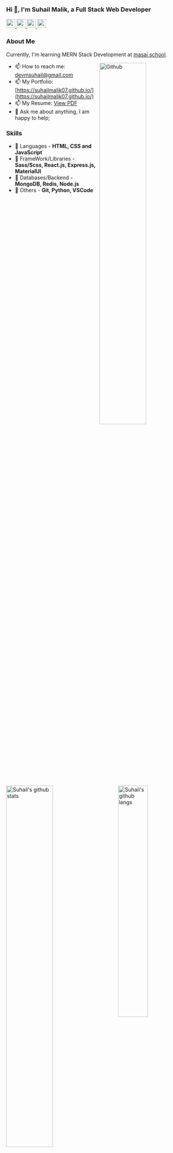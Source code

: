 ### Hi 👋, I'm Suhail Malik, a Full Stack Web Developer 

<a href='https://www.linkedin.com/in/suhail-malik/' target='_blank'>
<img src='https://cdn.jsdelivr.net/npm/simple-icons@v3.12.1/icons/linkedin.svg' width='24px' />
</a>
<a href='https://twitter.com/maliksuhail07' target='_blank'>
<img src='https://cdn.jsdelivr.net/npm/simple-icons@v3.12.1/icons/twitter.svg' width='24px' />
</a>
<a href='https://github.com/suhailmalik07' target='_blank'>
<img src='https://cdn.jsdelivr.net/npm/simple-icons@v3.12.1/icons/github.svg' width='24px' />
</a>
<a href='https://medium.com/@suhailmalik8057' target='_blank'>
<img src='https://cdn.jsdelivr.net/npm/simple-icons@v3.12.1/icons/medium.svg' width='24px' />
</a>

### About Me
Currently, I'm learning MERN Stack Development at [masai school](https://www.masaischool.com/).

<img width="50%" align="right" alt="Github" src="https://raw.githubusercontent.com/onimur/.github/master/.resources/git-header.svg" />

<!-- - 🔭 I’m looking for job. -->
- 📫 How to reach me: devmsuhail@gmail.com
- 📫 My Portfolio: [https://suhailmalik07.github.io/](https://suhailmalik07.github.io/)
- 📫 My Resume: [View PDF](https://drive.google.com/file/d/1uAUK-HoSkIeC5QfdDo4fYParMyPcDdmC/view?usp=sharing)
- 💬 Ask me about anything, I am happy to help;

### Skills
- 🚀 Languages - **HTML, CSS and JavaScript**
- 🚀 FrameWork/Libraries - **Sass/Scss, React.js, Express.js, MaterialUI**
- 🚀 Databases/Backend - **MongoDB, Redis, Node.js**
- 🚀 Others - **Git, Python, VSCode**



<img alt="Suhail's github stats" align="left" width="50%" src="https://github-readme-stats.vercel.app/api?username=suhailmalik07&show_icons=true&hide_border=true" />


<img alt="Suhail's github langs" align="right" width="40%" src="https://github-readme-stats.vercel.app/api/top-langs/?username=suhailmalik07&exclude_repo=Instagram-Follower-Analysis&langs_count=10&layout=compact&hide_border=true" />

